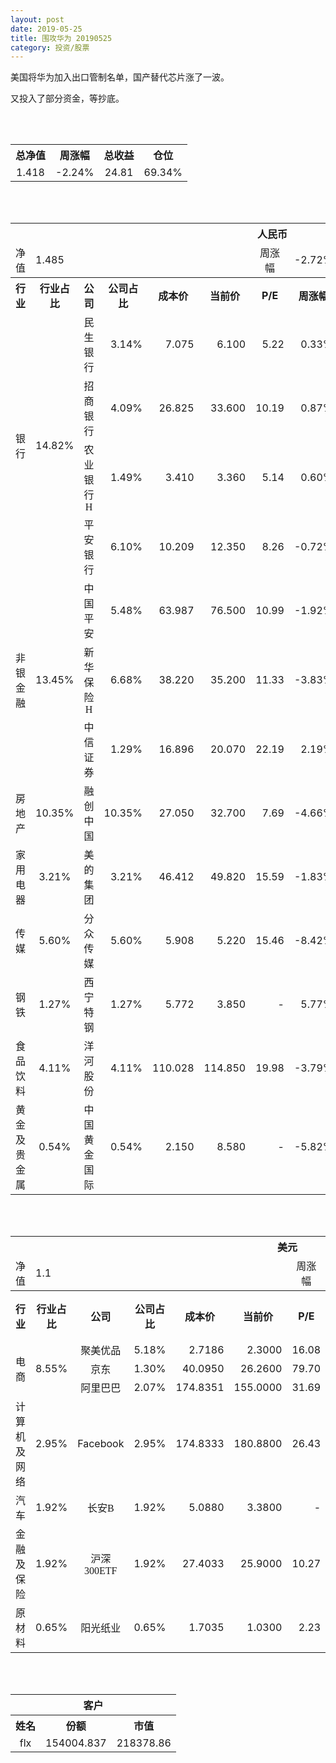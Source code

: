 ```yaml
---
layout: post
date: 2019-05-25
title: 围攻华为 20190525
category: 投资/股票
---
```


美国将华为加入出口管制名单，国产替代芯片涨了一波。

又投入了部分资金，等抄底。

<br/>
<br/>

<table cellspacing="0" border="0">
	<tr>
		<th height="21" align="center"><font face="Noto Sans CJK SC Regular">总净值</font></th>
		<th align="center"><font face="Noto Sans CJK SC Regular">周涨幅</font></th>
		<th align="center"><font face="Noto Sans CJK SC Regular">总收益</font></th>
		<th align="center"><font face="Noto Sans CJK SC Regular">仓位</font></th>
	</tr>
	<tr>
		<td height="17" align="center" sdval="1.418" sdnum="1033;0;0.000">1.418</td>
		<td align="center" sdval="-0.0224" sdnum="1033;0;0.00%">-2.24%</td>
		<td align="center" sdval="24.81" sdnum="1033;0;0.00">24.81</td>
		<td align="center" sdval="0.6934" sdnum="1033;0;0.00%">69.34%</td>
	</tr>
</table>
<br />
<br />
<table>
	<tr>
		<th colspan="12"  height="21" align="center" valign="middle"><font face="Noto Sans CJK SC Regular">人民币</font></th>
		</tr>
	<tr>
		<td height="17" align="center"><font face="Noto Sans CJK SC Regular">净值</font></td>
		<td colspan="5"  align="left" valign="middle" sdval="1.485" sdnum="1033;">1.485</td>
		<td align="center"><font face="Noto Sans CJK SC Regular">周涨幅</font></td>
		<td colspan="5"  align="left" valign="middle" sdval="-0.0272" sdnum="1033;0;0.00%">-2.72%</td>
		</tr>
	<tr>
		<th height="21" align="center" valign="middle"><font face="Noto Sans CJK SC Regular">行业</font></th>
		<th align="center" valign="middle"><font face="Noto Sans CJK SC Regular">行业占比</font></th>
		<th align="center"><font face="Noto Sans CJK SC Regular">公司</font></th>
		<th align="center"><font face="Noto Sans CJK SC Regular">公司占比</font></th>
		<th align="center"><font face="Noto Sans CJK SC Regular">成本价</font></th>
		<th align="center"><font face="Noto Sans CJK SC Regular">当前价</font></th>
		<th align="center">P/E</th>
		<th align="center"><font face="Noto Sans CJK SC Regular">周涨幅</font></th>
		<th align="center"><font face="Noto Sans CJK SC Regular">总涨幅</font></th>
		<th align="left"><font face="Noto Sans CJK SC Regular">下一阶梯</font></th>
		<th align="left"><font face="Noto Sans CJK SC Regular">浮动止损价</font></th>
		<th align="center"><font face="Noto Sans CJK SC Regular">止损价</font></th>
	</tr>
	<tr>
		<td rowspan="4"  height="72" align="center" valign="middle"><font face="Noto Sans CJK SC Regular">银行</font></td>
		<td rowspan="4"  align="center" valign="middle" sdval="0.1482" sdnum="1033;0;0.00%">14.82%</td>
		<td align="center"><font face="Noto Sans CJK SC Regular">民生银行</font></td>
		<td align="right" sdval="0.0314" sdnum="1033;0;0.00%">3.14%</td>
		<td align="right" sdval="7.075" sdnum="1033;0;0.000">7.075</td>
		<td align="right" sdval="6.1" sdnum="1033;0;0.000">6.100</td>
		<td align="right" sdval="5.22" sdnum="1033;0;0.00">5.22</td>
		<td align="right" sdval="0.0033" sdnum="1033;0;0.00%">0.33%</td>
		<td align="right" bgcolor="#CCFFCC" sdval="-0.139209187279152" sdnum="1033;0;0.00%"><font color="#006600">-13.92%</font></td>
		<td align="right" sdval="8.84375" sdnum="1033;0;0.000">8.844</td>
		<td align="right" sdval="0" sdnum="1033;0;0.000">0.000</td>
		<td align="right" sdval="0" sdnum="1033;0;0.000">0.000</td>
	</tr>
	<tr>
		<td align="center"><font face="Noto Sans CJK SC Regular">招商银行</font></td>
		<td align="right" sdval="0.0409" sdnum="1033;0;0.00%">4.09%</td>
		<td align="right" sdval="26.825" sdnum="1033;0;0.000">26.825</td>
		<td align="right" sdval="33.6" sdnum="1033;0;0.000">33.600</td>
		<td align="right" sdval="10.19" sdnum="1033;0;0.00">10.19</td>
		<td align="right" sdval="0.0087" sdnum="1033;0;0.00%">0.87%</td>
		<td align="right" bgcolor="#FFCCCC" sdval="0.251162907735321" sdnum="1033;0;0.00%"><font color="#CC0000">25.12%</font></td>
		<td align="right" bgcolor="#CCFFCC" sdval="41.9140625" sdnum="1033;0;0.000"><font color="#006600">41.914</font></td>
		<td align="right" bgcolor="#FFCCCC" sdval="30.84875" sdnum="1033;0;0.000"><font color="#CC0000">30.849</font></td>
		<td align="right" bgcolor="#FFCCCC" sdval="30.849" sdnum="1033;0;0.000"><font color="#CC0000">30.849</font></td>
	</tr>
	<tr>
		<td align="center"><font face="Noto Sans CJK SC Regular">农业银行H</font></td>
		<td align="right" sdval="0.0149" sdnum="1033;0;0.00%">1.49%</td>
		<td align="right" sdval="3.41" sdnum="1033;0;0.000">3.410</td>
		<td align="right" sdval="3.36" sdnum="1033;0;0.000">3.360</td>
		<td align="right" sdval="5.14" sdnum="1033;0;0.00">5.14</td>
		<td align="right" sdval="0.006" sdnum="1033;0;0.00%">0.60%</td>
		<td align="right" bgcolor="#CCFFCC" sdval="-0.0160627565982406" sdnum="1033;0;0.00%"><font color="#006600">-1.61%</font></td>
		<td align="right" sdval="4.2625" sdnum="1033;0;0.000">4.263</td>
		<td align="right" sdval="0" sdnum="1033;0;0.000">0.000</td>
		<td align="right" sdval="0" sdnum="1033;0;0.000">0.000</td>
	</tr>
	<tr>
		<td align="center"><font face="Noto Sans CJK SC Regular">平安银行</font></td>
		<td align="right" sdval="0.061" sdnum="1033;0;0.00%">6.10%</td>
		<td align="right" sdval="10.209" sdnum="1033;0;0.000">10.209</td>
		<td align="right" sdval="12.35" sdnum="1033;0;0.000">12.350</td>
		<td align="right" sdval="8.26" sdnum="1033;0;0.00">8.26</td>
		<td align="right" sdval="-0.0072" sdnum="1033;0;0.00%">-0.72%</td>
		<td align="right" bgcolor="#FFCCCC" sdval="0.208316916446273" sdnum="1033;0;0.00%"><font color="#CC0000">20.83%</font></td>
		<td align="right" sdval="12.76125" sdnum="1033;0;0.000">12.761</td>
		<td align="right" sdval="0" sdnum="1033;0;0.000">0.000</td>
		<td align="right" bgcolor="#FFCCCC" sdval="11.74" sdnum="1033;0;0.000"><font color="#CC0000">11.740</font></td>
	</tr>
	<tr>
		<td rowspan="3"  height="52" align="center" valign="middle"><font face="Noto Sans CJK SC Regular">非银金融</font></td>
		<td rowspan="3"  align="center" valign="middle" sdval="0.1345" sdnum="1033;0;0.00%">13.45%</td>
		<td align="center"><font face="Noto Sans CJK SC Regular">中国平安</font></td>
		<td align="right" sdval="0.0548" sdnum="1033;0;0.00%">5.48%</td>
		<td align="right" sdval="63.987" sdnum="1033;0;0.000">63.987</td>
		<td align="right" sdval="76.5" sdnum="1033;0;0.000">76.500</td>
		<td align="right" sdval="10.99" sdnum="1033;0;0.00">10.99</td>
		<td align="right" sdval="-0.0192" sdnum="1033;0;0.00%">-1.92%</td>
		<td align="right" bgcolor="#FFCCCC" sdval="0.194155347179896" sdnum="1033;0;0.00%"><font color="#CC0000">19.42%</font></td>
		<td align="right" sdval="79.98375" sdnum="1033;0;0.000">79.984</td>
		<td align="right" sdval="0" sdnum="1033;0;0.000">0.000</td>
		<td align="left" sdnum="1033;0;0.000"><br></td>
	</tr>
	<tr>
		<td align="center"><font face="Noto Sans CJK SC Regular">新华保险H</font></td>
		<td align="right" sdval="0.0668" sdnum="1033;0;0.00%">6.68%</td>
		<td align="right" sdval="38.22" sdnum="1033;0;0.000">38.220</td>
		<td align="right" sdval="35.2" sdnum="1033;0;0.000">35.200</td>
		<td align="right" sdval="11.33" sdnum="1033;0;0.00">11.33</td>
		<td align="right" sdval="-0.0383" sdnum="1033;0;0.00%">-3.83%</td>
		<td align="right" bgcolor="#CCFFCC" sdval="-0.0804162218733647" sdnum="1033;0;0.00%"><font color="#006600">-8.04%</font></td>
		<td align="right" sdval="47.775" sdnum="1033;0;0.000">47.775</td>
		<td align="right" sdval="0" sdnum="1033;0;0.000">0.000</td>
		<td align="right" sdval="0" sdnum="1033;0;0.000">0.000</td>
	</tr>
	<tr>
		<td align="center"><font face="Noto Sans CJK SC Regular">中信证券</font></td>
		<td align="right" sdval="0.0129" sdnum="1033;0;0.00%">1.29%</td>
		<td align="right" sdval="16.896" sdnum="1033;0;0.000">16.896</td>
		<td align="right" sdval="20.07" sdnum="1033;0;0.000">20.070</td>
		<td align="right" sdval="22.19" sdnum="1033;0;0.00">22.19</td>
		<td align="right" sdval="0.0219" sdnum="1033;0;0.00%">2.19%</td>
		<td align="right" bgcolor="#FFCCCC" sdval="0.186455113636363" sdnum="1033;0;0.00%"><font color="#CC0000">18.65%</font></td>
		<td align="right" sdval="21.12" sdnum="1033;0;0.000">21.120</td>
		<td align="right" sdval="0" sdnum="1033;0;0.000">0.000</td>
		<td align="right" bgcolor="#FFCCCC" sdval="19.43" sdnum="1033;0;0.000"><font color="#CC0000">19.430</font></td>
	</tr>
	<tr>
		<td height="17" align="center" valign="middle"><font face="Noto Sans CJK SC Regular">房地产</font></td>
		<td align="center" valign="middle" sdval="0.1035" sdnum="1033;0;0.00%">10.35%</td>
		<td align="center"><font face="Noto Sans CJK SC Regular">融创中国</font></td>
		<td align="right" sdval="0.1035" sdnum="1033;0;0.00%">10.35%</td>
		<td align="right" sdval="27.05" sdnum="1033;0;0.000">27.050</td>
		<td align="right" sdval="32.7" sdnum="1033;0;0.000">32.700</td>
		<td align="right" sdval="7.69" sdnum="1033;0;0.00">7.69</td>
		<td align="right" sdval="-0.0466" sdnum="1033;0;0.00%">-4.66%</td>
		<td align="right" bgcolor="#FFCCCC" sdval="0.207472458410351" sdnum="1033;0;0.00%"><font color="#CC0000">20.75%</font></td>
		<td align="right" sdval="33.8125" sdnum="1033;0;0.000">33.813</td>
		<td align="right" sdval="0" sdnum="1033;0;0.000">0.000</td>
		<td align="right" bgcolor="#FFCCCC" sdval="38.884" sdnum="1033;0;0.000"><font color="#CC0000">38.884</font></td>
	</tr>
	<tr>
		<td height="17" align="center" valign="middle"><font face="Noto Sans CJK SC Regular">家用电器</font></td>
		<td align="center" valign="middle" sdval="0.0321" sdnum="1033;0;0.00%">3.21%</td>
		<td align="center"><font face="Noto Sans CJK SC Regular">美的集团</font></td>
		<td align="right" sdval="0.0321" sdnum="1033;0;0.00%">3.21%</td>
		<td align="right" sdval="46.412" sdnum="1033;0;0.000">46.412</td>
		<td align="right" sdval="49.82" sdnum="1033;0;0.000">49.820</td>
		<td align="right" sdval="15.59" sdnum="1033;0;0.00">15.59</td>
		<td align="right" sdval="-0.0183" sdnum="1033;0;0.00%">-1.83%</td>
		<td align="right" bgcolor="#FFCCCC" sdval="0.0720292855296043" sdnum="1033;0;0.00%"><font color="#CC0000">7.20%</font></td>
		<td align="right" sdval="58.015" sdnum="1033;0;0.000">58.015</td>
		<td align="right" sdval="0" sdnum="1033;0;0.000">0.000</td>
		<td align="right" sdval="0" sdnum="1033;0;0.000">0.000</td>
	</tr>
	<tr>
		<td height="17" align="center" valign="middle"><font face="Noto Sans CJK SC Regular">传媒</font></td>
		<td align="center" valign="middle" sdval="0.056" sdnum="1033;0;0.00%">5.60%</td>
		<td align="center"><font face="Noto Sans CJK SC Regular">分众传媒</font></td>
		<td align="right" sdval="0.056" sdnum="1033;0;0.00%">5.60%</td>
		<td align="right" sdval="5.908" sdnum="1033;0;0.000">5.908</td>
		<td align="right" sdval="5.22" sdnum="1033;0;0.000">5.220</td>
		<td align="right" sdval="15.46" sdnum="1033;0;0.00">15.46</td>
		<td align="right" sdval="-0.0842" sdnum="1033;0;0.00%">-8.42%</td>
		<td align="right" bgcolor="#CCFFCC" sdval="-0.117852268111036" sdnum="1033;0;0.00%"><font color="#006600">-11.79%</font></td>
		<td align="right" sdval="7.385" sdnum="1033;0;0.000">7.385</td>
		<td align="right" sdval="0" sdnum="1033;0;0.000">0.000</td>
		<td align="right" sdval="0" sdnum="1033;0;0.000">0.000</td>
	</tr>
	<tr>
		<td height="17" align="center"><font face="Noto Sans CJK SC Regular">钢铁</font></td>
		<td align="center" valign="middle" sdval="0.0127" sdnum="1033;0;0.00%">1.27%</td>
		<td align="center"><font face="Noto Sans CJK SC Regular">西宁特钢</font></td>
		<td align="right" sdval="0.0127" sdnum="1033;0;0.00%">1.27%</td>
		<td align="right" sdval="5.772" sdnum="1033;0;0.000">5.772</td>
		<td align="right" sdval="3.85" sdnum="1033;0;0.000">3.850</td>
		<td align="right" sdnum="1033;0;0.00">-</td>
		<td align="right" sdval="0.0577" sdnum="1033;0;0.00%">5.77%</td>
		<td align="right" bgcolor="#CCFFCC" sdval="-0.334386832986833" sdnum="1033;0;0.00%"><font color="#006600">-33.44%</font></td>
		<td align="right" sdval="7.215" sdnum="1033;0;0.000">7.215</td>
		<td align="right" sdval="0" sdnum="1033;0;0.000">0.000</td>
		<td align="right" sdval="0" sdnum="1033;0;0.000">0.000</td>
	</tr>
	<tr>
		<td height="17" align="center" valign="middle"><font face="Noto Sans CJK SC Regular">食品饮料</font></td>
		<td align="center" valign="middle" sdval="0.0411" sdnum="1033;0;0.00%">4.11%</td>
		<td align="center"><font face="Noto Sans CJK SC Regular">洋河股份</font></td>
		<td align="right" sdval="0.0411" sdnum="1033;0;0.00%">4.11%</td>
		<td align="right" sdval="110.028" sdnum="1033;0;0.000">110.028</td>
		<td align="right" sdval="114.85" sdnum="1033;0;0.000">114.850</td>
		<td align="right" sdval="19.98" sdnum="1033;0;0.00">19.98</td>
		<td align="right" sdval="-0.0379" sdnum="1033;0;0.00%">-3.79%</td>
		<td align="right" bgcolor="#FFCCCC" sdval="0.0424252081288397" sdnum="1033;0;0.00%"><font color="#CC0000">4.24%</font></td>
		<td align="right" sdval="137.535" sdnum="1033;0;0.000">137.535</td>
		<td align="right" sdval="0" sdnum="1033;0;0.000">0.000</td>
		<td align="right" sdval="0" sdnum="1033;0;0.000">0.000</td>
	</tr>
	<tr>
		<td height="17" align="center"><font face="Noto Sans CJK SC Regular">黄金及贵金属</font></td>
		<td align="center" valign="middle" sdval="0.0054" sdnum="1033;0;0.00%">0.54%</td>
		<td align="center"><font face="Noto Sans CJK SC Regular">中国黄金国际</font></td>
		<td align="right" sdval="0.0054" sdnum="1033;0;0.00%">0.54%</td>
		<td align="right" sdval="2.15" sdnum="1033;0;0.000">2.150</td>
		<td align="right" sdval="8.58" sdnum="1033;0;0.000">8.580</td>
		<td align="right" sdnum="1033;0;0.00">-</td>
		<td align="right" sdval="-0.0582" sdnum="1033;0;0.00%">-5.82%</td>
		<td align="right" bgcolor="#FFCCCC" sdval="2.98929767441861" sdnum="1033;0;0.00%"><font color="#CC0000">298.93%</font></td>
		<td align="right" bgcolor="#CCFFCC" sdval="10.2519989013672" sdnum="1033;0;0.000"><font color="#006600">10.252</font></td>
		<td align="right" bgcolor="#FFCCCC" sdval="7.54547119140625" sdnum="1033;0;0.000"><font color="#CC0000">7.545</font></td>
		<td align="right" sdval="0" sdnum="1033;0;0.000">0.000</td>
	</tr>
</table>
<br />
<br />
<table>
	<tr>
		<th colspan="12"  height="21" align="center" valign="middle"><font face="Noto Sans CJK SC Regular">美元</font></th>
		</tr>
	<tr>
		<td height="17" align="center"><font face="Noto Sans CJK SC Regular">净值</font></td>
		<td colspan="5"  align="left" valign="middle" sdval="1.1" sdnum="1033;">1.1</td>
		<td align="center"><font face="Noto Sans CJK SC Regular">周涨幅</font></td>
		<td colspan="5"  align="left" valign="middle" sdval="-0.0392" sdnum="1033;0;0.00%">-3.92%</td>
		</tr>
	<tr>
		<th height="22" align="center" valign="middle"><font face="Noto Sans CJK SC Regular">行业</font></th>
		<th align="center" valign="middle"><font face="Noto Sans CJK SC Regular">行业占比</font></th>
		<th align="center"><font face="Noto Sans CJK SC Regular">公司</font></th>
		<th align="center"><font face="Noto Sans CJK SC Regular">公司占比</font></th>
		<th align="center"><font face="Noto Sans CJK SC Regular">成本价</font></th>
		<th align="center"><font face="Noto Sans CJK SC Regular">当前价</font></th>
		<th align="center">P/E</th>
		<th align="center"><font face="Noto Sans CJK SC Regular">周涨幅</font></th>
		<th align="center"><font face="Noto Sans CJK SC Regular">总涨幅</font></th>
		<th align="left"><font face="Noto Sans CJK SC Regular">下一阶梯</font></th>
		<th align="left"><font face="Noto Sans CJK SC Regular">浮动止损价</font></th>
		<th align="center"><font face="Noto Sans CJK SC Regular">止损价</font></th>
	</tr>
	<tr>
		<td rowspan="3"  height="51" align="center" valign="middle"><font face="Noto Sans CJK SC Regular">电商</font></td>
		<td rowspan="3"  align="center" valign="middle" sdval="0.0855" sdnum="1033;0;0.00%">8.55%</td>
		<td align="center" sdnum="1033;0;0.00%"><font face="Noto Sans CJK SC Regular">聚美优品</font></td>
		<td align="right" sdval="0.0518" sdnum="1033;0;0.00%">5.18%</td>
		<td align="right" sdval="2.7186" sdnum="1033;0;0.0000">2.7186</td>
		<td align="right" sdval="2.3" sdnum="1033;0;0.0000">2.3000</td>
		<td align="right" sdval="16.08" sdnum="1033;0;0.00">16.08</td>
		<td align="right" sdval="0" sdnum="1033;0;0.00%">0.00%</td>
		<td align="right" bgcolor="#CCFFCC" sdval="-0.155376311336717" sdnum="1033;0;0.00%"><font color="#006600">-15.54%</font></td>
		<td align="right" sdval="3.39825" sdnum="1033;0;0.000">3.398</td>
		<td align="right" sdval="0" sdnum="1033;0;0.000">0.000</td>
		<td align="right" sdval="0" sdnum="1033;0;0.000">0.000</td>
	</tr>
	<tr>
		<td align="center" sdnum="1033;0;0.00%"><font face="Noto Sans CJK SC Regular">京东</font></td>
		<td align="right" sdval="0.013" sdnum="1033;0;0.00%">1.30%</td>
		<td align="right" sdval="40.095" sdnum="1033;0;0.0000">40.0950</td>
		<td align="right" sdval="26.26" sdnum="1033;0;0.0000">26.2600</td>
		<td align="right" sdval="79.7" sdnum="1033;0;0.00">79.70</td>
		<td align="right" sdval="-0.102" sdnum="1033;0;0.00%">-10.20%</td>
		<td align="right" bgcolor="#CCFFCC" sdval="-0.346455493203641" sdnum="1033;0;0.00%"><font color="#006600">-34.65%</font></td>
		<td align="right" sdval="50.11875" sdnum="1033;0;0.000">50.119</td>
		<td align="right" sdval="0" sdnum="1033;0;0.000">0.000</td>
		<td align="right" sdval="0" sdnum="1033;0;0.000">0.000</td>
	</tr>
	<tr>
		<td align="center" sdnum="1033;0;0.00%"><font face="Noto Sans CJK SC Regular">阿里巴巴</font></td>
		<td align="right" sdval="0.0207" sdnum="1033;0;0.00%">2.07%</td>
		<td align="right" sdval="174.8351" sdnum="1033;0;0.0000">174.8351</td>
		<td align="right" sdval="155" sdnum="1033;0;0.0000">155.0000</td>
		<td align="right" sdval="31.69" sdnum="1033;0;0.00">31.69</td>
		<td align="right" sdval="-0.0859" sdnum="1033;0;0.00%">-8.59%</td>
		<td align="right" bgcolor="#CCFFCC" sdval="-0.114850331197797" sdnum="1033;0;0.00%"><font color="#006600">-11.49%</font></td>
		<td align="right" sdval="218.543875" sdnum="1033;0;0.000">218.544</td>
		<td align="right" sdval="0" sdnum="1033;0;0.000">0.000</td>
		<td align="right" sdval="0" sdnum="1033;0;0.000">0.000</td>
	</tr>
	<tr>
		<td height="17" align="center"><font face="Noto Sans CJK SC Regular">计算机及网络</font></td>
		<td align="center" sdval="0.0295" sdnum="1033;0;0.00%">2.95%</td>
		<td align="center" sdnum="1033;0;0.00%">Facebook</td>
		<td align="right" sdval="0.0295" sdnum="1033;0;0.00%">2.95%</td>
		<td align="right" sdval="174.8333" sdnum="1033;0;0.0000">174.8333</td>
		<td align="right" sdval="180.88" sdnum="1033;0;0.0000">180.8800</td>
		<td align="right" sdval="26.43" sdnum="1033;0;0.00">26.43</td>
		<td align="right" sdval="-0.0229" sdnum="1033;0;0.00%">-2.29%</td>
		<td align="right" bgcolor="#FFCCCC" sdval="0.0331855166035302" sdnum="1033;0;0.00%"><font color="#CC0000">3.32%</font></td>
		<td align="right" sdval="218.541625" sdnum="1033;0;0.000">218.542</td>
		<td align="right" sdval="0" sdnum="1033;0;0.000">0.000</td>
		<td align="right" sdval="0" sdnum="1033;0;0.000">0.000</td>
	</tr>
	<tr>
		<td height="22" align="center" valign="middle"><font face="Noto Sans CJK SC Regular">汽车</font></td>
		<td align="center" sdval="0.0192" sdnum="1033;0;0.00%">1.92%</td>
		<td align="center" sdnum="1033;0;0.00%"><font face="Noto Sans CJK SC Regular">长安B</font></td>
		<td align="right" sdval="0.0192" sdnum="1033;0;0.00%">1.92%</td>
		<td align="right" sdval="5.088" sdnum="1033;0;0.0000">5.0880</td>
		<td align="right" sdval="3.38" sdnum="1033;0;0.0000">3.3800</td>
		<td align="right" sdnum="1033;0;0.00">-</td>
		<td align="right" sdval="-0.0532" sdnum="1033;0;0.00%">-5.32%</td>
		<td align="right" bgcolor="#CCFFCC" sdval="-0.337091823899371" sdnum="1033;0;0.00%"><font color="#006600">-33.71%</font></td>
		<td align="right" sdval="6.36" sdnum="1033;0;0.000">6.360</td>
		<td align="right" sdval="0" sdnum="1033;0;0.000">0.000</td>
		<td align="right" sdval="0" sdnum="1033;0;0.000">0.000</td>
	</tr>
	<tr>
		<td height="22" align="center"><font face="Noto Sans CJK SC Regular"> 金融及保险</font></td>
		<td align="center" sdval="0.0192" sdnum="1033;0;0.00%">1.92%</td>
		<td align="center" sdnum="1033;0;0.00%"><font face="Noto Sans CJK SC Regular">沪深300ETF</font></td>
		<td align="right" sdval="0.0192" sdnum="1033;0;0.00%">1.92%</td>
		<td align="right" sdval="27.4033" sdnum="1033;0;0.0000">27.4033</td>
		<td align="right" sdval="25.9" sdnum="1033;0;0.0000">25.9000</td>
		<td align="right" sdval="10.27" sdnum="1033;0;0.00">10.27</td>
		<td align="right" sdval="-0.0108" sdnum="1033;0;0.00%">-1.08%</td>
		<td align="right" bgcolor="#CCFFCC" sdval="-0.0562583564753152" sdnum="1033;0;0.00%"><font color="#006600">-5.63%</font></td>
		<td align="right" sdval="34.254125" sdnum="1033;0;0.000">34.254</td>
		<td align="right" sdval="0" sdnum="1033;0;0.000">0.000</td>
		<td align="right" sdval="0" sdnum="1033;0;0.000">0.000</td>
	</tr>
	<tr>
		<td height="17" align="center"><font face="Noto Sans CJK SC Regular">原材料</font></td>
		<td align="center" sdval="0.0065" sdnum="1033;0;0.00%">0.65%</td>
		<td align="center" sdnum="1033;0;0.00%"><font face="Noto Sans CJK SC Regular">阳光纸业</font></td>
		<td align="right" sdval="0.0065" sdnum="1033;0;0.00%">0.65%</td>
		<td align="right" sdval="1.7035" sdnum="1033;0;0.0000">1.7035</td>
		<td align="right" sdval="1.03" sdnum="1033;0;0.0000">1.0300</td>
		<td align="right" sdval="2.23" sdnum="1033;0;0.00">2.23</td>
		<td align="right" sdval="-0.0721" sdnum="1033;0;0.00%">-7.21%</td>
		<td align="right" bgcolor="#CCFFCC" sdval="-0.396762488993249" sdnum="1033;0;0.00%"><font color="#006600">-39.68%</font></td>
		<td align="right" sdval="2.129375" sdnum="1033;0;0.000">2.129</td>
		<td align="right" sdval="0" sdnum="1033;0;0.000">0.000</td>
		<td align="right" sdval="0" sdnum="1033;0;0.000">0.000</td>
	</tr>
</table>
<br />
<br />
<table>
	<tr>
		<th colspan="12"  height="21" align="center" valign="middle"><font face="Noto Sans CJK SC Regular">客户</font></th>
		</tr>
	<tr>
		<th height="22" align="center"><font face="Noto Sans CJK SC Regular">姓名</font></th>
		<th align="center"><font face="Noto Sans CJK SC Regular">份额</font></th>
		<th align="center"><font face="Noto Sans CJK SC Regular">市值</font></th>
	</tr>
	<tr>
		<td height="17" align="center">flx</td>
		<td align="center" sdval="154004.837" sdnum="1033;">154004.837</td>
		<td align="center" sdval="218378.858866" sdnum="1033;0;0.00">218378.86</td>
	</tr>
</table>
